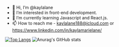 - 👋 Hi, I’m @kaylalane
- 👀 I’m interested in front-end development. 
- 🌱 I’m currently learning Javascript and React.js.
- 📫 How to reach me - kaylalane188@icloud.com or https://www.linkedin.com/in/kaylamarielane/

[![Top Langs](https://github-readme-stats.vercel.app/api/top-langs/?username=kaylalane&layout=compact&hide=prs)](https://github.com/anuraghazra/github-readme-stats)
![Anurag's GitHub stats](https://github-readme-stats.vercel.app/api?username=kaylalane&hide=contribs)

